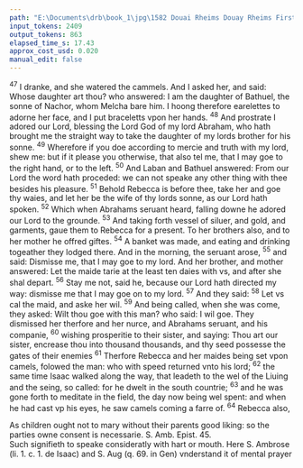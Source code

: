 ```yaml
---
path: "E:\Documents\drb\book_1\jpg\1582 Douai Rheims Douay Rheims First Edition  1 of 3 1609 Old Testament.pdf-101.jpg"
input_tokens: 2409
output_tokens: 863
elapsed_time_s: 17.43
approx_cost_usd: 0.020
manual_edit: false
---
```

<sup>47</sup> I dranke, and she watered the cammels. And I asked her, and said: Whose daughter art thou? who answered: I am the daughter of Bathuel, the sonne of Nachor, whom Melcha bare him. I hoong therefore earelettes to adorne her face, and I put braceletts vpon her hands. <sup>48</sup> And prostrate I adored our Lord, blessing the Lord God of my lord Abraham, who hath brought me the straight way to take the daughter of my lords brother for his sonne. <sup>49</sup> Wherefore if you doe according to mercie and truth with my lord, shew me: but if it please you otherwise, that also tel me, that I may goe to the right hand, or to the left. <sup>50</sup> And Laban and Bathuel answered: From our Lord the word hath proceded: we can not speake any other thing with thee besides his pleasure. <sup>51</sup> Behold Rebecca is before thee, take her and goe thy waies, and let her be the wife of thy lords sonne, as our Lord hath spoken. <sup>52</sup> Which when Abrahams seruant heard, falling downe he adored our Lord to the grounde. <sup>53</sup> And taking forth vessel of siluer, and gold, and garments, gaue them to Rebecca for a present. To her brothers also, and to her mother he offred giftes. <sup>54</sup> A banket was made, and eating and drinking togeather they lodged there. And in the morning, the seruant arose, <sup>55</sup> and said: Dismisse me, that I may goe to my lord. And her brother, and mother answered: Let the maide tarie at the least ten daies with vs, and after she shal depart. <sup>56</sup> Stay me not, said he, because our Lord hath directed my way: dismisse me that I may goe on to my lord. <sup>57</sup> And they said: <sup>58</sup> Let vs cal the maid, and aske her wil. <sup>59</sup> And being called, when she was come, they asked: Wilt thou goe with this man? who said: I wil goe. They dismissed her therfore and her nurce, and Abrahams seruant, and his companie, <sup>60</sup> wishing prosperitie to their sister, and saying: Thou art our sister, encrease thou into thousand thousands, and thy seed possesse the gates of their enemies <sup>61</sup> Therfore Rebecca and her maides being set vpon camels, folowed the man: who with speed returned vnto his lord; <sup>62</sup> the same time Isaac walked along the way, that leadeth to the wel of the Liuing and the seing, so called: for he dwelt in the south countrie; <sup>63</sup> and he was gone forth to meditate in the field, the day now being wel spent: and when he had cast vp his eyes, he saw camels coming a farre of. <sup>64</sup> Rebecca also,

<aside>As children ought not to mary without their parents good liking: so the parties owne consent is necessarie. S. Amb. Epist. 45.</aside>

<aside>Such signifieth to speake consideratly with hart or mouth. Here S. Ambrose (li. 1. c. 1. de Isaac) and S. Aug (q. 69. in Gen) vnderstand it of mental prayer</aside>

[^1]: Suach signi-